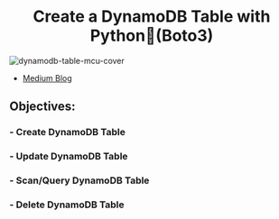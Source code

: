 <h1 align="center">Create a DynamoDB Table with Python🐍(Boto3)</h1>

![dynamodb-table-mcu-cover](https://user-images.githubusercontent.com/116639830/218315632-eeb9e5a8-4b70-48f5-b15a-2d34f8bb70cd.png)

- [Medium Blog](https://medium.com/aws-in-plain-english/create-a-dynamodb-table-with-python-boto3-9a8ed5e7f5ad "<create-a-dynamodb-table-with-python-boto3-9a8ed5e7f5ad> Medium Blog")
  
## Objectives:

### - Create DynamoDB Table
### - Update DynamoDB Table
### - Scan/Query DynamoDB Table
### - Delete DynamoDB Table
